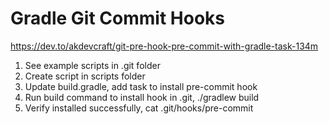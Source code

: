 # Gradle Git Commit Hooks
https://dev.to/akdevcraft/git-pre-hook-pre-commit-with-gradle-task-134m

1. See example scripts in .git folder
2. Create script in scripts folder
3. Update build.gradle, add task to install pre-commit hook
4. Run build command to install hook in .git, ./gradlew build
5. Verify installed successfully, cat .git/hooks/pre-commit